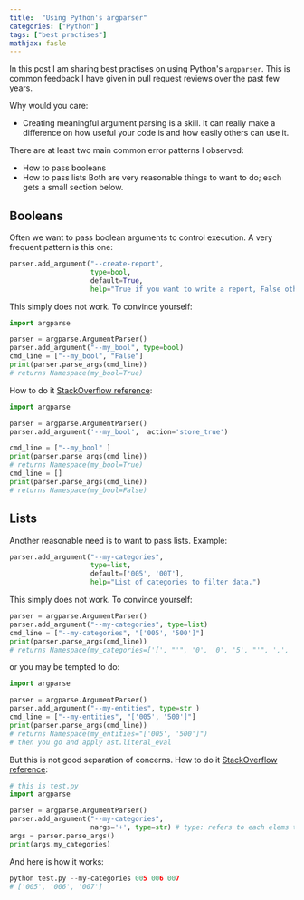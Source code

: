 ```yaml
---
title:  "Using Python's argparser"
categories: ["Python"]
tags: ["best practises"]
mathjax: fasle
---
```



In this post I am sharing best practises on using Python's `argparser`. This is common feedback I have given in pull request reviews over the past few years. 

Why would you care:
- Creating meaningful argument parsing is a skill. It can really make a difference on how useful your code is and how easily others can use it. 

There are at least two main common error patterns I observed: 
- How to pass booleans
- How to pass lists
Both are very reasonable things to want to do; each gets a small section below. 


## Booleans
Often we want to pass boolean arguments to control execution. A very frequent pattern is this one: 
```python
parser.add_argument("--create-report",
                    type=bool,        
                    default=True,
                    help="True if you want to write a report, False otherwise.")                            
```

This simply does not work. To convince yourself: 
```python
import argparse

parser = argparse.ArgumentParser()
parser.add_argument("--my_bool", type=bool)
cmd_line = ["--my_bool", "False"]
print(parser.parse_args(cmd_line))
# returns Namespace(my_bool=True)
```

How to do it [StackOverflow reference](https://stackoverflow.com/questions/15008758/parsing-boolean-values-with-argparse/15008806#15008806):

```python
import argparse

parser = argparse.ArgumentParser()
parser.add_argument('--my_bool',  action='store_true')

cmd_line = ["--my_bool" ]
print(parser.parse_args(cmd_line))
# returns Namespace(my_bool=True)
cmd_line = []
print(parser.parse_args(cmd_line))
# returns Namespace(my_bool=False)
```

## Lists
Another reasonable need is to want to pass lists. Example: 

```python
parser.add_argument("--my-categories",
                    type=list,        
                    default=['005', '00T'],
                    help="List of categories to filter data.")    
```

This simply does not work. To convince yourself: 
```python
parser = argparse.ArgumentParser()
parser.add_argument("--my-categories", type=list)
cmd_line = ["--my-categories", "['005', '500']"]
print(parser.parse_args(cmd_line))
# returns Namespace(my_categories=['[', "'", '0', '0', '5', "'", ',', ' ', "'", '5', '0', '0', "'", ']'])
```


or you may be tempted to do: 
```python
import argparse

parser = argparse.ArgumentParser()
parser.add_argument("--my-entities", type=str )
cmd_line = ["--my-entities", "['005', '500']"]
print(parser.parse_args(cmd_line))
# returns Namespace(my_entities="['005', '500']")
# then you go and apply ast.literal_eval
```

But this is not good separation of concerns. 
How to do it [StackOverflow reference](https://stackoverflow.com/questions/15753701/how-can-i-pass-a-list-as-a-command-line-argument-with-argparse/15753721#15753721):
```python
# this is test.py
import argparse

parser = argparse.ArgumentParser()
parser.add_argument("--my-categories", 
                    nargs='+', type=str) # type: refers to each elems type
args = parser.parse_args()
print(args.my_categories)
```
And here is how it works:
```python
python test.py --my-categories 005 006 007
# ['005', '006', '007'] 
```

